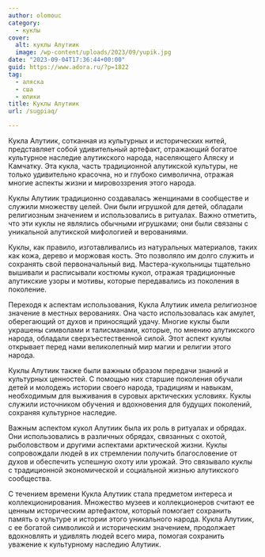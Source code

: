 ```yaml
---
author: olomouc
category:
  - куклы
cover:
  alt: куклы Алутиик
  image: /wp-content/uploads/2023/09/yupik.jpg
date: "2023-09-04T17:36:44+00:00"
guid: https://www.adora.ru/?p=1822
tag:
  - аляска
  - сша
  - юпики
title: Куклы Алутиик
url: /sugpiaq/

---
```

Кукла Алутиик, сотканная из культурных и исторических нитей, представляет собой удивительный артефакт, отражающий богатое культурное наследие алутикского народа, населяющего Аляску и Камчатку. Эта кукла, часть традиционной алутикской культуры, не только удивительно красочна, но и глубоко символична, отражая многие аспекты жизни и мировоззрения этого народа.

Куклы Алутиик традиционно создавалась женщинами в сообществе и служили множеству целей. Они были игрушкой для детей, обладали религиозным значением и использовались в ритуалах. Важно отметить, что эти куклы не являлись обычными игрушками; они были связаны с уникальной алутикской мифологией и верованиями.

Куклы, как правило, изготавливались из натуральных материалов, таких как кожа, дерево и моржовая кость. Это позволяло им долго служить и сохранять свой первоначальный вид. Мастера-кукольницы тщательно вышивали и расписывали костюмы кукол, отражая традиционные алутикские узоры и мотивы, которые передавались из поколения в поколение.

Переходя к аспектам использования, Кукла Алутиик имела религиозное значение в местных верованиях. Она часто использовалась как амулет, оберегающий от духов и приносящий удачу. Многие куклы были украшены символами и талисманами, которые, по мнению алутикского народа, обладали сверхъестественной силой. Этот аспект куклы открывает перед нами великолепный мир магии и религии этого народа.

Куклы Алутиик также были важным образом передачи знаний и культурных ценностей. С помощью них старшие поколения обучали детей и молодежь истории своего народа, традициям и навыкам, необходимым для выживания в суровых арктических условиях. Куклы служили источником обучения и вдохновения для будущих поколений, сохраняя культурное наследие.

Важным аспектом кукол Алутиик была их роль в ритуалах и обрядах. Они использовались в различных обрядах, связанных с охотой, рыболовством и другими аспектами арктической жизни. Куклы сопровождали людей в их стремлении получить благословение от духов и обеспечить успешную охоту или урожай. Это связывало куклы с традиционной экономической и социальной жизнью алутикского сообщества.

С течением времени Кукла Алутиик стала предметом интереса и коллекционирования. Множество музеев и коллекционеров считают ее ценным историческим артефактом, который помогает сохранить память о культуре и истории этого уникального народа. Кукла Алутиик, с ее богатой символикой и историческим значением, продолжает вдохновлять и удивлять людей всего мира, помогая сохранить уважение к культурному наследию Алутиик.
